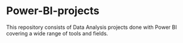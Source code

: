 # Power-BI-projects
This repository consists of Data Analysis projects done with Power BI covering a wide range of tools and fields.
